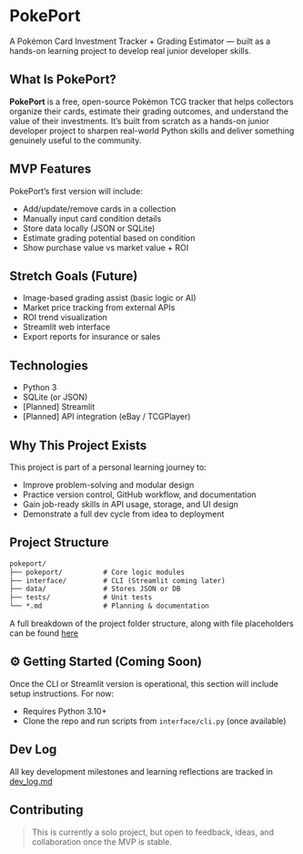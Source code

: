 #  PokePort

A Pokémon Card Investment Tracker + Grading Estimator — built as a hands-on learning project to develop real junior developer skills.



##  What Is PokePort?

**PokePort** is a free, open-source Pokémon TCG tracker that helps collectors organize their cards, estimate their grading outcomes, and understand the value of their investments. It’s built from scratch as a hands-on junior developer project to sharpen real-world Python skills and deliver something genuinely useful to the community.



##  MVP Features

PokePort’s first version will include:

- Add/update/remove cards in a collection
- Manually input card condition details
- Store data locally (JSON or SQLite)
- Estimate grading potential based on condition
- Show purchase value vs market value + ROI



##  Stretch Goals (Future)

- Image-based grading assist (basic logic or AI)
- Market price tracking from external APIs
- ROI trend visualization
- Streamlit web interface
- Export reports for insurance or sales



##  Technologies

- Python 3
- SQLite (or JSON)
- [Planned] Streamlit
- [Planned] API integration (eBay / TCGPlayer)



##  Why This Project Exists

This project is part of a personal learning journey to:

- Improve problem-solving and modular design
- Practice version control, GitHub workflow, and documentation
- Gain job-ready skills in API usage, storage, and UI design
- Demonstrate a full dev cycle from idea to deployment



##  Project Structure

```markdown
pokeport/
├── pokeport/          # Core logic modules
├── interface/         # CLI (Streamlit coming later)
├── data/              # Stores JSON or DB
├── tests/             # Unit tests
└── *.md               # Planning & documentation
```
A full breakdown of the project folder structure, along with file placeholders can be found [here](./docs/project_scope.md)

## ⚙ Getting Started (Coming Soon)

Once the CLI or Streamlit version is operational, this section will include setup instructions. For now:

- Requires Python 3.10+
- Clone the repo and run scripts from `interface/cli.py` (once available)


##  Dev Log

All key development milestones and learning reflections are tracked in [dev_log.md](./docs/dev_log.md)

##  Contributing 

> This is currently a solo project, but open to feedback, ideas, and collaboration once the MVP is stable. 
